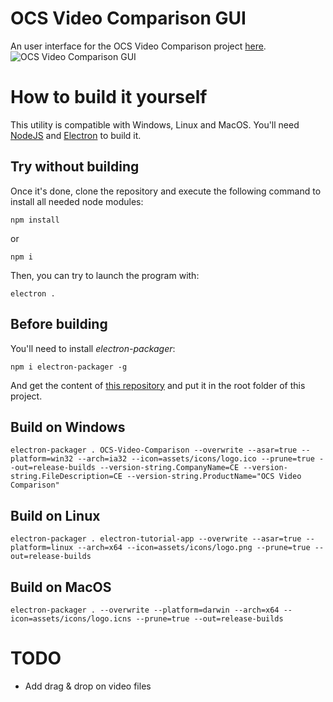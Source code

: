 # OCS Video Comparison GUI

An user interface for the OCS Video Comparison project [here](https://github.com/Cadrew/OCS-Video-Comparison).
![OCS Video Comparison GUI](https://cdn.discordapp.com/attachments/268432645577244673/570859310775533568/unknown.png)

# How to build it yourself

This utility is compatible with Windows, Linux and MacOS.
You'll need [NodeJS](https://nodejs.org/en/download/) and [Electron](https://electronjs.org/docs/tutorial/installation) to build it.

## Try without building

Once it's done, clone the repository and execute the following command to install all needed node modules:
```CLI
npm install
```
or
```CLI
npm i
```
Then, you can try to launch the program with:
```CLI
electron .
```

## Before building

You'll need to install *electron-packager*:
```CLI
npm i electron-packager -g
```

And get the content of [this repository](https://github.com/Cadrew/OCS-Video-Comparison) and put it in the root folder of this project.

## Build on Windows

```CLI
electron-packager . OCS-Video-Comparison --overwrite --asar=true --platform=win32 --arch=ia32 --icon=assets/icons/logo.ico --prune=true --out=release-builds --version-string.CompanyName=CE --version-string.FileDescription=CE --version-string.ProductName="OCS Video Comparison"
```

## Build on Linux

```CLI
electron-packager . electron-tutorial-app --overwrite --asar=true --platform=linux --arch=x64 --icon=assets/icons/logo.png --prune=true --out=release-builds
```

## Build on MacOS

```CLI
electron-packager . --overwrite --platform=darwin --arch=x64 --icon=assets/icons/logo.icns --prune=true --out=release-builds
```

# TODO

- Add drag & drop on video files
